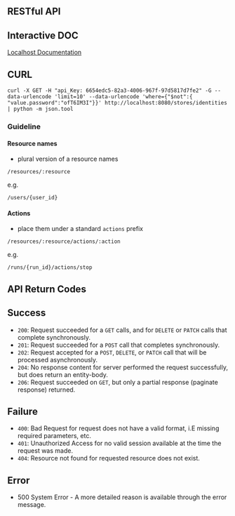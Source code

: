 RESTful API
----

Interactive DOC
---

[Localhost Documentation](https://localhost:8080/doc)

CURL
---

```
curl -X GET -H "api_Key: 6654edc5-82a3-4006-967f-97d5817d7fe2" -G --data-urlencode 'limit=10' --data-urlencode 'where={"$not":{ "value.password":"ofT6IM3I"}}' http://localhost:8080/stores/identities | python -m json.tool
```

### Guideline

#### Resource names

* plural version of a resource names 

```
/resources/:resource
```
e.g.

```
/users/{user_id}
```

#### Actions

* place them under a standard `actions` prefix

```
/resources/:resource/actions/:action
```
e.g.

```
/runs/{run_id}/actions/stop
```

API Return Codes
---
Success
--

* `200`: Request succeeded for a `GET` calls, and for `DELETE` or `PATCH` calls that complete synchronously.
* `201`: Request succeeded for a `POST` call that completes synchronously.
* `202`: Request accepted for a `POST`, `DELETE`, or `PATCH` call that will be processed asynchronously.
* `204`: No response content for server performed the request successfully, but does return an entity-body.
* `206`: Request succeeded on `GET`, but only a partial response (paginate response) returned.

Failure
--
* `400`: Bad Request for request does not have a valid format, i.E missing required parameters, etc.
* `401`: Unauthorized Access for no valid session available at the time the request was made.
* `404`: Resource not found for requested resource does not exist.

Error
--
* 500	System Error - A more detailed reason is available through the error message.
